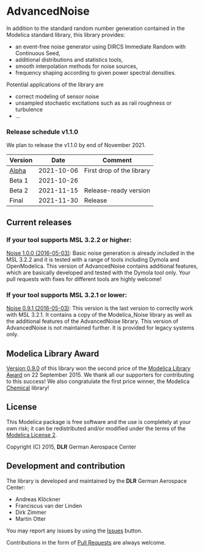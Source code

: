 AdvancedNoise
=====

In addition to the standard random number generation contained in the Modelica standard library, this library provides:
- an event-free noise generator using DIRCS Immediate Random with Continuous Seed,
- additional distributions and statistics tools,
- smooth interpolation methods for noise sources,
- frequency shaping according to given power spectral densities.

Potential applications of the library are
- correct modeling of sensor noise
- unsampled stochastic excitations such as as rail roughness or turbulence
- ...

### Release schedule v1.1.0

We plan to release the v1.1.0 by end of November 2021.

| Version | Date | Comment |
|---| ---| ---|
| [Alpha](../../releases/tag/v1.1.0-alpha)  |  2021-10-06 | First drop of the library |
| Beta 1 |  2021-10-26 |  |
| Beta 2 |  2021-11-15 | Release-ready version |
| Final  |  2021-11-30 | Release |

## Current releases
### If your tool supports MSL 3.2.2 or higher:
[Noise 1.0.0 (2016-05-03)](https://github.com/DLR-SR/AdvancedNoise/archive/v1.0.0.zip):
 Basic noise generation is already included in the MSL 3.2.2 and it is tested with a range of tools including Dymola and OpenModelica.
 This version of AdvancedNoise contains additional features, which are basically developed and tested with the Dymola tool only.
 Your pull requests with fixes for different tools are highly welcome!
 
### If your tool supports MSL 3.2.1 or lower:
[Noise 0.9.1 (2016-05-03)](https://github.com/DLR-SR/AdvancedNoise/archive/v0.9.1.zip):
 This version is the last version to correctly work with MSL 3.2.1.
 It contains a copy of the Modelica_Noise library as well as the additional features of the AdvancedNoise library.
 This version of AdvancedNoise is not maintained further.
 It is provided for legacy systems only.

## Modelica Library Award

[Version 0.9.0](https://github.com/DLR-SR/AdvancedNoise/archive/v0.9.0.zip) of this library won the second price of the [Modelica Library Award](https://github.com/DLR-SR/AdvancedNoise/tree/v1.0.0/AdvancedNoise%201.0.0/Resources/Images/General/ModelicaAward.png) on 22 September 2015. We thank all our supporters for contributing to this success! We also congratulate the first price winner, the Modelica [Chemical](https://github.com/MarekMatejak/Chemical) library!

## License

This Modelica package is free software and the use is completely at your own risk;
it can be redistributed and/or modified under the terms of the [Modelica License 2](https://modelica.org/licenses/ModelicaLicense2).


Copyright (C) 2015, **DLR** German Aerospace Center

## Development and contribution

The library is developed and maintained by the **DLR** German Aerospace Center:

 - Andreas Klöckner
 - Franciscus van der Linden
 - Dirk Zimmer
 - Martin Otter

You may report any issues by using the [Issues](../../issues) button.

Contributions in the form of [Pull Requests](../../pulls) are always welcome.
